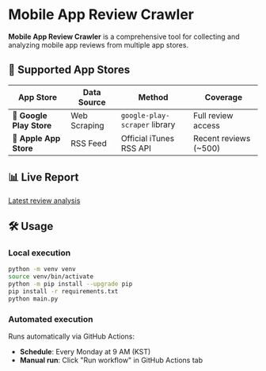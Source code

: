# Mobile App Review Crawler

**Mobile App Review Crawler** is a comprehensive tool for collecting and analyzing mobile app reviews from multiple app stores.

## 📱 Supported App Stores

| App Store | Data Source | Method | Coverage |
|-----------|-------------|--------|----------|
| 🤖 **Google Play Store** | Web Scraping | `google-play-scraper` library | Full review access |
| 🍎 **Apple App Store** | RSS Feed | Official iTunes RSS API | Recent reviews (~500) |

## 📊 Live Report

[Latest review analysis](https://yoonseopshin.github.io/mapp-review/)

## 🛠 Usage

### Local execution
```bash
python -m venv venv
source venv/bin/activate
python -m pip install --upgrade pip
pip install -r requirements.txt
python main.py
```

### Automated execution
Runs automatically via GitHub Actions:
- **Schedule**: Every Monday at 9 AM (KST)
- **Manual run**: Click "Run workflow" in GitHub Actions tab
